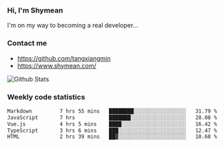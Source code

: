 ### Hi, I'm Shymean

I'm on my way to becoming a real developer...

### Contact me

- <https://github.com/tangxiangmin>
- <https://www.shymean.com/>

![Github Stats](https://github-readme-stats.vercel.app/api?username=tangxiangmin&show_icons=true&theme=dark)


###  Weekly code statistics

<!--START_SECTION:waka-->

```txt
Markdown         7 hrs 55 mins   ████████░░░░░░░░░░░░░░░░░   31.79 %
JavaScript       7 hrs           ███████░░░░░░░░░░░░░░░░░░   28.08 %
Vue.js           4 hrs 5 mins    ████░░░░░░░░░░░░░░░░░░░░░   16.42 %
TypeScript       3 hrs 6 mins    ███░░░░░░░░░░░░░░░░░░░░░░   12.47 %
HTML             2 hrs 39 mins   ██▓░░░░░░░░░░░░░░░░░░░░░░   10.68 %
```

<!--END_SECTION:waka-->